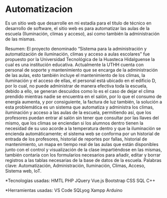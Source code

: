 # Automatizacion
Es un sitio web que desarrolle en mi estadía para el titulo de técnico en desarrollo de software, el sitio web es para automatizar las aulas de la escuela (Iluminación, climas y acceso), así como también la administración de las mismas.

Resumen:
El proyecto denominado “Sistema para la administración y automatización de iluminación, climas y acceso a aulas escolares” fue propuesto por la Universidad Tecnológica de la Huasteca Hidalguense la cual es una institución educativa.
Actualmente la UTHH cuenta con personal de soporte y mantenimiento que se encarga de la administración de las aulas, esto también incluye el mantenimiento de los climas, la iluminación y el acceso de ellas, el personal está ubicado en el edificio D, por lo cual, no puede administrar de manera efectiva toda la escuela, debido a ello, se generan descuidos como lo es el caso de dejar el clima prendido mientras nadie se encuentra en el salón, por lo que el consumo de energía aumenta, y por consiguiente, la factura de luz también, la solución a esta problemática es un sistema que automatiza y administra los climas, iluminación y acceso a las aulas de la escuela, permitiendo así, que los profesores puedan entrar al salón sin tener que consultar por las llaves del mismo, que los climas se enciendan si los alumnos dentro tienen la necesidad de su uso acorde a la temperatura dentro y que la iluminación se encienda automáticamente; el sistema web se conforma por un historial de entrada de los profesores, historial de reportes por fallas, historial de mantenimiento, un mapa en tiempo real de las aulas que están disponibles junto con el control y visualización de la clase impartiéndose en las mismas, también contaría con los formularios necesarios para añadir, editar y borrar registros a las tablas necesarias de la base de datos de la escuela.
Palabras clave: Automatización, Administración, Iluminación, Climas, Acceso, Sistema web, IoT.

*Tecnologias usadas:
  HMTL
  PHP
  JQuery
  Vue.js
  Bootstrap
  CSS
  SQL
  C++
  
*Herramientas usadas:
  VS Code
  SQLyog
  Xampp
  Arduino
 
